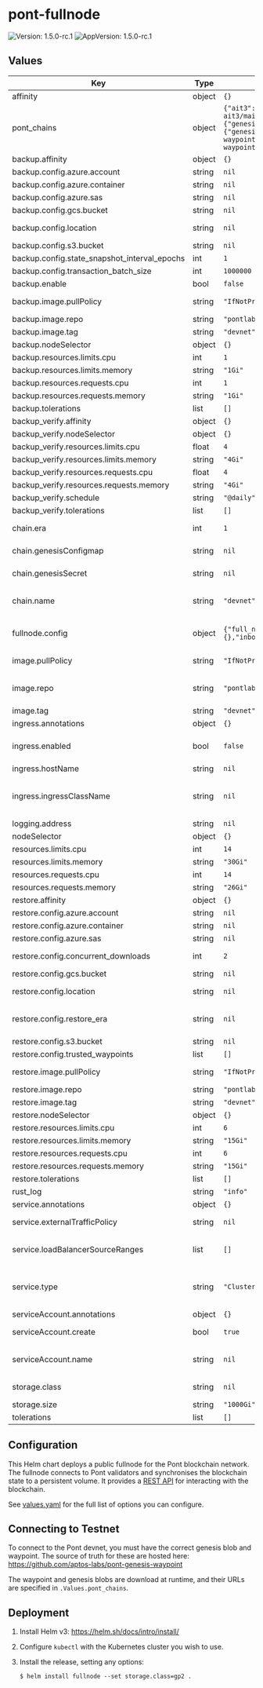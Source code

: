 # pont-fullnode

![Version: 1.5.0-rc.1](https://img.shields.io/badge/Version-1.5.0--rc.1-informational?style=flat-square) ![AppVersion: 1.5.0-rc.1](https://img.shields.io/badge/AppVersion-1.5.0--rc.1-informational?style=flat-square)

## Values

| Key | Type | Default | Description |
|-----|------|---------|-------------|
| affinity | object | `{}` |  |
| pont_chains | object | `{"ait3":{"genesis_blob_url":"https://raw.githubusercontent.com/aptos-labs/pont-ait3/main/genesis.blob","waypoint_txt_url":"https://raw.githubusercontent.com/aptos-labs/pont-ait3/main/waypoint.txt"},"devnet":{"genesis_blob_url":"https://devnet.pontlabs.com/genesis.blob","waypoint_txt_url":"https://devnet.pontlabs.com/waypoint.txt"},"testnet":{"genesis_blob_url":"https://raw.githubusercontent.com/aptos-labs/pont-genesis-waypoint/main/testnet/genesis.blob","waypoint_txt_url":"https://raw.githubusercontent.com/aptos-labs/pont-genesis-waypoint/main/testnet/waypoint.txt"}}` | For each supported chain, specify the URLs from which to download the genesis.blob and waypoint.txt |
| backup.affinity | object | `{}` |  |
| backup.config.azure.account | string | `nil` |  |
| backup.config.azure.container | string | `nil` |  |
| backup.config.azure.sas | string | `nil` |  |
| backup.config.gcs.bucket | string | `nil` |  |
| backup.config.location | string | `nil` | Which of the below backup configurations to use |
| backup.config.s3.bucket | string | `nil` |  |
| backup.config.state_snapshot_interval_epochs | int | `1` | State snapshot interval epochs |
| backup.config.transaction_batch_size | int | `1000000` | Transaction batch size |
| backup.enable | bool | `false` | Whether to enable backup |
| backup.image.pullPolicy | string | `"IfNotPresent"` | Image pull policy to use for backup images |
| backup.image.repo | string | `"pontlabs/tools"` | Image repo to use for backup images |
| backup.image.tag | string | `"devnet"` | Image tag to use for backup images |
| backup.nodeSelector | object | `{}` |  |
| backup.resources.limits.cpu | int | `1` |  |
| backup.resources.limits.memory | string | `"1Gi"` |  |
| backup.resources.requests.cpu | int | `1` |  |
| backup.resources.requests.memory | string | `"1Gi"` |  |
| backup.tolerations | list | `[]` |  |
| backup_verify.affinity | object | `{}` |  |
| backup_verify.nodeSelector | object | `{}` |  |
| backup_verify.resources.limits.cpu | float | `4` |  |
| backup_verify.resources.limits.memory | string | `"4Gi"` |  |
| backup_verify.resources.requests.cpu | float | `4` |  |
| backup_verify.resources.requests.memory | string | `"4Gi"` |  |
| backup_verify.schedule | string | `"@daily"` | The schedule for backup verification |
| backup_verify.tolerations | list | `[]` |  |
| chain.era | int | `1` | Bump this number to wipe the underlying storage |
| chain.genesisConfigmap | string | `nil` | Kubernetes Configmap from which to load the genesis.blob and waypoint.txt |
| chain.genesisSecret | string | `nil` | Kubernetes Secret from which to load the genesis.blob and waypoint.txt |
| chain.name | string | `"devnet"` | Name of the testnet to connect to. There must be a corresponding entry in .Values.pont_chains |
| fullnode.config | object | `{"full_node_networks":[{"identity":{},"inbound_rate_limit_config":null,"max_inbound_connections":100,"network_id":"public","outbound_rate_limit_config":null,"seeds":{}}]}` | Fullnode configuration. See NodeConfig https://github.com/aptos-labs/pont-core/blob/main/config/src/config/mod.rs |
| image.pullPolicy | string | `"IfNotPresent"` | Image pull policy to use for fullnode images |
| image.repo | string | `"pontlabs/validator"` | Image repo to use for fullnode images. Fullnodes and validators use the same image |
| image.tag | string | `"devnet"` | Image tag to use for fullnode images |
| ingress.annotations | object | `{}` |  |
| ingress.enabled | bool | `false` | Change enabled to true and fill out the rest of the fields to expose the REST API externally via your ingress controller |
| ingress.hostName | string | `nil` | The hostname to use for the ingress |
| ingress.ingressClassName | string | `nil` | The ingress class for fullnode ingress. Leaving class empty will result in an ingress that implicity uses the default ingress class |
| logging.address | string | `nil` | Address for remote logging |
| nodeSelector | object | `{}` |  |
| resources.limits.cpu | int | `14` |  |
| resources.limits.memory | string | `"30Gi"` |  |
| resources.requests.cpu | int | `14` |  |
| resources.requests.memory | string | `"26Gi"` |  |
| restore.affinity | object | `{}` |  |
| restore.config.azure.account | string | `nil` |  |
| restore.config.azure.container | string | `nil` |  |
| restore.config.azure.sas | string | `nil` |  |
| restore.config.concurrent_downloads | int | `2` | Number of concurrent downloads for restore |
| restore.config.gcs.bucket | string | `nil` |  |
| restore.config.location | string | `nil` | Which of the below backup configurations to use |
| restore.config.restore_era | string | `nil` | If set, specifies a different era to restore other than the default era set in chain.era |
| restore.config.s3.bucket | string | `nil` |  |
| restore.config.trusted_waypoints | list | `[]` | List of trusted waypoints for restore |
| restore.image.pullPolicy | string | `"IfNotPresent"` | Image pull policy to use for restore images |
| restore.image.repo | string | `"pontlabs/tools"` | Image repo to use for restore images |
| restore.image.tag | string | `"devnet"` | Image tag to use for restore images |
| restore.nodeSelector | object | `{}` |  |
| restore.resources.limits.cpu | int | `6` |  |
| restore.resources.limits.memory | string | `"15Gi"` |  |
| restore.resources.requests.cpu | int | `6` |  |
| restore.resources.requests.memory | string | `"15Gi"` |  |
| restore.tolerations | list | `[]` |  |
| rust_log | string | `"info"` | Log level for the fullnode |
| service.annotations | object | `{}` |  |
| service.externalTrafficPolicy | string | `nil` | The externalTrafficPolicy for the fullnode service |
| service.loadBalancerSourceRanges | list | `[]` | If set and if the ServiceType is LoadBalancer, allow traffic to fullnode from these CIDRs |
| service.type | string | `"ClusterIP"` | The Kubernetes ServiceType to use for the fullnode. Change this to LoadBalancer expose the REST API, pontnet endpoint externally |
| serviceAccount.annotations | object | `{}` |  |
| serviceAccount.create | bool | `true` | Specifies whether a service account should be created |
| serviceAccount.name | string | `nil` | The name of the service account to use. If not set and create is true, a name is generated using the fullname template |
| storage.class | string | `nil` | Kubernetes storage class to use for fullnode persistent storage |
| storage.size | string | `"1000Gi"` | Size of fullnode persistent storage |
| tolerations | list | `[]` |  |

Configuration
-------------

This Helm chart deploys a public fullnode for the Pont blockchain network. The
fullnode connects to Pont validators and synchronises the blockchain state to
a persistent volume. It provides a [REST API][] for interacting with
the blockchain.

See [values.yaml][] for the full list of options you can configure.

Connecting to Testnet
-------------

To connect to the Pont devnet, you must have the correct genesis blob and waypoint. The source of truth for these are hosted here: https://github.com/aptos-labs/pont-genesis-waypoint

The waypoint and genesis blobs are download at runtime, and their URLs are specified in `.Values.pont_chains`.

Deployment
----------

1. Install Helm v3: https://helm.sh/docs/intro/install/
2. Configure `kubectl` with the Kubernetes cluster you wish to use.
3. Install the release, setting any options:

       $ helm install fullnode --set storage.class=gp2 .

[REST API]: https://github.com/aptos-labs/pont-core/blob/main/api/doc/v0/openapi.yaml
[values.yaml]: values.yaml
[Pont dockerhub]: https://hub.docker.com/r/pontlabs/validator/tags?page=1&ordering=last_updated
